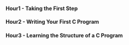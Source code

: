 #### Hour1 - Taking the First Step
#### Hour2 - Writing Your First C Program
#### Hour3 - Learning the Structure of a C Program








